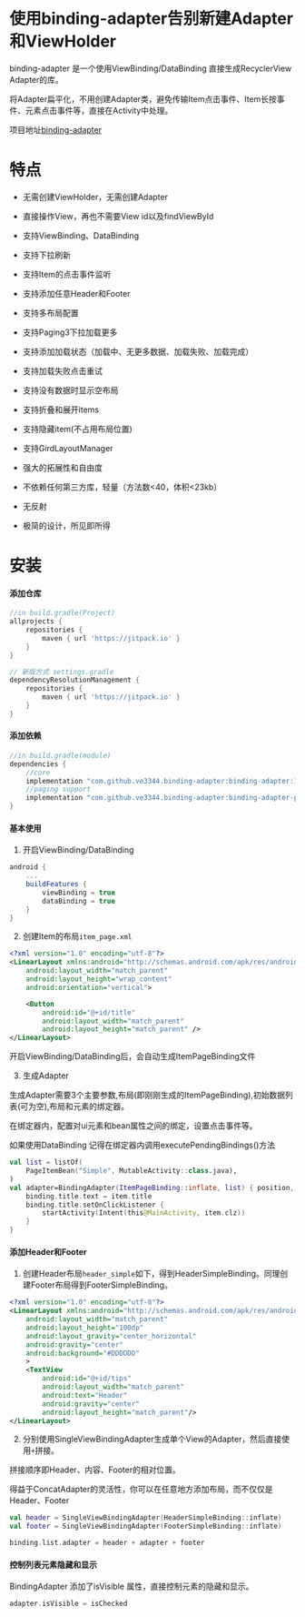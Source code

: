 # 使用binding-adapter告别新建Adapter和ViewHolder

binding-adapter 是一个使用ViewBinding/DataBinding 直接生成RecyclerView Adapter的库。

将Adapter扁平化，不用创建Adapter类，避免传输Item点击事件、Item长按事件、元素点击事件等，直接在Activity中处理。

项目地址[binding-adapter](https://github.com/ve3344/binding-adapter)

# 特点
- 无需创建ViewHolder，无需创建Adapter

- 直接操作View，再也不需要View id以及findViewById
  
- 支持ViewBinding、DataBinding

- 支持下拉刷新

- 支持Item的点击事件监听

- 支持添加任意Header和Footer

- 支持多布局配置

- 支持Paging3下拉加载更多

- 支持添加加载状态（加载中、无更多数据、加载失败、加载完成）

- 支持加载失败点击重试

- 支持没有数据时显示空布局

- 支持折叠和展开items

- 支持隐藏item(不占用布局位置)

- 支持GirdLayoutManager

- 强大的拓展性和自由度

- 不依赖任何第三方库，轻量（方法数<40，体积<23kb）

- 无反射

- 极简的设计，所见即所得


# 安装

#### 添加仓库

```groovy
//in build.gradle(Project)
allprojects {
    repositories {
        maven { url 'https://jitpack.io' }
    }
}

// 新版方式 settings.gradle
dependencyResolutionManagement {
    repositories {
        maven { url 'https://jitpack.io' }
    }
}
```

#### 添加依赖

```groovy
//in build.gradle(module)
dependencies {
    //core
    implementation "com.github.ve3344.binding-adapter:binding-adapter:1.0.0"
    //paging support
    implementation "com.github.ve3344.binding-adapter:binding-adapter-paging:1.0.0"
}
```


#### 基本使用
1. 开启ViewBinding/DataBinding
```groovy
android {
    ...
    buildFeatures {
        viewBinding = true
        dataBinding = true
    }
}
```
2. 创建Item的布局`item_page.xml`
```xml
<?xml version="1.0" encoding="utf-8"?>
<LinearLayout xmlns:android="http://schemas.android.com/apk/res/android"
    android:layout_width="match_parent"
    android:layout_height="wrap_content"
    android:orientation="vertical">

    <Button
        android:id="@+id/title"
        android:layout_width="match_parent"
        android:layout_height="match_parent" />
</LinearLayout>
```
开启ViewBinding/DataBinding后，会自动生成ItemPageBinding文件

3. 生成Adapter

生成Adapter需要3个主要参数,布局(即刚刚生成的ItemPageBinding),初始数据列表(可为空),布局和元素的绑定器。

在绑定器内，配置对ui元素和bean属性之间的绑定，设置点击事件等。

如果使用DataBinding 记得在绑定器内调用executePendingBindings()方法

```kotlin
val list = listOf(
    PageItemBean("Simple", MutableActivity::class.java),
)
val adapter=BindingAdapter(ItemPageBinding::inflate, list) { position, item ->
    binding.title.text = item.title
    binding.title.setOnClickListener {
        startActivity(Intent(this@MainActivity, item.clz))
    }
}
```

#### 添加Header和Footer

1. 创建Header布局`header_simple`如下，得到HeaderSimpleBinding。同理创建Footer布局得到FooterSimpleBinding。

```xml
<?xml version="1.0" encoding="utf-8"?>
<LinearLayout xmlns:android="http://schemas.android.com/apk/res/android"
    android:layout_width="match_parent"
    android:layout_height="100dp"
    android:layout_gravity="center_horizontal"
    android:gravity="center"
    android:background="#DDDDDD"
    >
    <TextView
        android:id="@+id/tips"
        android:layout_width="match_parent"
        android:text="Header"
        android:gravity="center"
        android:layout_height="match_parent"/>
</LinearLayout>
```

2. 分别使用SingleViewBindingAdapter生成单个View的Adapter，然后直接使用`+`拼接。

拼接顺序即Header、内容、Footer的相对位置。

得益于ConcatAdapter的灵活性，你可以在任意地方添加布局，而不仅仅是Header、Footer


```kotlin
val header = SingleViewBindingAdapter(HeaderSimpleBinding::inflate)
val footer = SingleViewBindingAdapter(FooterSimpleBinding::inflate)

binding.list.adapter = header + adapter + footer
```
#### 控制列表元素隐藏和显示

BindingAdapter 添加了isVisible 属性，直接控制元素的隐藏和显示。

```kotlin
adapter.isVisible = isChecked
```

